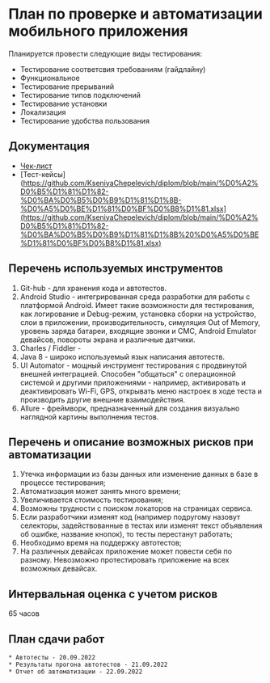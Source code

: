 # План по проверке и автоматизации мобильного приложения

Планируется провести следующие виды тестирования:
* Тестирование соответсвия требованиям (гайдлайну)
* Функциональное
* Тестирование прерываний
* Тестирование типов подключений
* Тестирование установки
* Локализация
* Тестирование удобства пользования

## Документация
* [Чек-лист](https://github.com/KseniyaChepelevich/diplom/blob/main/%D0%A7%D0%B5%D0%BA-%D0%BB%D0%B8%D1%81%D1%82%20%D0%A5%D0%BE%D1%81%D0%BF%D0%B8%D1%81.xlsx)
* [Тест-кейсы](https://github.com/KseniyaChepelevich/diplom/blob/main/%D0%A2%D0%B5%D1%81%D1%82-%D0%BA%D0%B5%D0%B9%D1%81%D1%8B-%D0%A5%D0%BE%D1%81%D0%BF%D0%B8%D1%81.xlsx](https://github.com/KseniyaChepelevich/diplom/blob/main/%D0%A2%D0%B5%D1%81%D1%82-%D0%BA%D0%B5%D0%B9%D1%81%D1%8B%20%D0%A5%D0%BE%D1%81%D0%BF%D0%B8%D1%81.xlsx)

## Перечень используемых инструментов

1. Git-hub - для хранения кода и автотестов.
2. Android Studio - интегрированная среда разработки для работы с платформой Android. Имеет такие возможности для тестирования, как логирование и Debug-режим, установка сборки на устройство, слои в приложении, производительность, симуляция Out of Memory, уровень заряда батареи, входящие звонки и СМС, Android Emulator девайсов, повороты экрана и различные датчики.
3. Charles / Fiddler - 
4. Java 8 - широко используемый язык написания автотеств.
5. UI Automator - мощный инструмент тестирования с продвинутой внешней интеграцией. Способен "общаться" с операционной системой и другими приложениями - например, активировать и деактивировать Wi-Fi, GPS, открывать меню настроек в ходе теста и производить другие внешние взаимодействия.
6. Allure - фреймворк, предназначенный для создания визуально наглядной картины выполнения тестов.

## Перечень и описание возможных рисков при автоматизации

1. Утечка информации из базы данных или изменение данных в базе в процессе тестирования;
3. Автоматизация может занять много времени; 
4. Увеличивается стоимость тестирования;
5. Возможны трудности с поиском локаторов на страницах сервиса.
6. Если разработчики изменят код (например подругому назовут селекторы, задействованные в тестах или изменят текст объявления об ошибке, название кнопок), то тесты перестанут работать;
7. Необходимо время на поддержку автотестов;
8. На различных девайсах приложение может повести себя по разному. Невозможно протестировать приложение на всех возможных девайсах.


## Интервальная оценка с учетом рисков

65 часов

## План сдачи работ

    * Автотесты - 20.09.2022
    * Результаты прогона автотестов - 21.09.2022
    * Отчет об автоматизации - 22.09.2022

